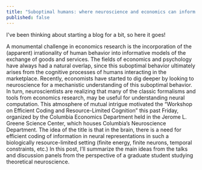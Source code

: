 ```yaml
---
title: "Suboptimal humans: where neuroscience and economics can inform each other"
published: false
---
```


I've been thinking about starting a blog for a bit, so here it goes!

A monumental challenge in economics research is the incorporation of the (apparent) irrationality of human behavior into
informative models of the exchange of goods and services. The fields of economics and psychology have always had a
natural overlap, since this suboptimal behavior ultimately arises from the cognitive processes of humans interacting in
the marketplace.  Recently, economists have started to dig deeper by looking to neuroscience for a mechanistic understanding of this suboptimal behavior.  In turn, neuroscientists are realizing that many of the classic formalisms and tools from economics research, may be useful for understanding neural computation.  This atmosphere of mutual intrigue motivated the “Workshop on Efficient Coding and Resource-Limited Cognition” this past Friday, organized by the Columbia Economics Department held in the Jerome L. Greene Science Center, which houses Columbia’s Neuroscience Department.  The idea of the title is that in the brain, there is a need for efficient coding of information in neural representations in such a biologically resource-limited setting (finite energy, finite neurons, temporal constraints, etc.)
In this post, I’ll summarize the main ideas from the talks and discussion panels from the perspective of a graduate student studying theoretical neuroscience.

